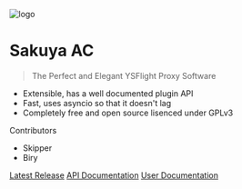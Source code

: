 ![logo](/favicon.ico)

# Sakuya AC

> The Perfect and Elegant YSFlight Proxy Software

- Extensible, has a well documented plugin API
- Fast, uses asyncio so that it doesn't lag
- Completely free and open source lisenced under GPLv3

Contributors
- Skipper
- Biry

[Latest Release](https://github.com/the-indian-dev/sakuya-ac/releases/)
[API Documentation](/api/README.md)
[User Documentation](/user/README.md)
